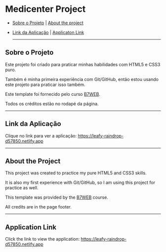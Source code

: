 
# Medicenter Project

- [Sobre o Projeto](#sobre-o-projeto) | [About the project](#about-the-project)
- [Link da Aplicação](#link-da-aplicação) | [Applicaton Link](#application-link)

  <hr>

## Sobre o Projeto

Este projeto foi criado para praticar minhas habilidades com HTML5 e CSS3 puro.

Também é minha primeira experiência com Git/GitHub, então estou usando este projeto para praticar isso também.

Este template foi fornecido pelo curso [B7WEB](https://lp.b7web.com.br/fullstack).

Todos os créditos estão no rodapé da página.

<hr>

## Link da Aplicação

Clique no link para ver a aplicação: https://leafy-raindrop-d57850.netlify.app

<hr>

## About the Project

This project was created to practice my pure HTML5 and CSS3 skills. 

It is also my first experience with Git/GitHub, so I am using this project for practice as well.

This template was provided by the [B7WEB](https://lp.b7web.com.br/fullstack) course.

All credits are in the page footer.

<hr>

## Application Link

Click the link to view the application: https://leafy-raindrop-d57850.netlify.app

